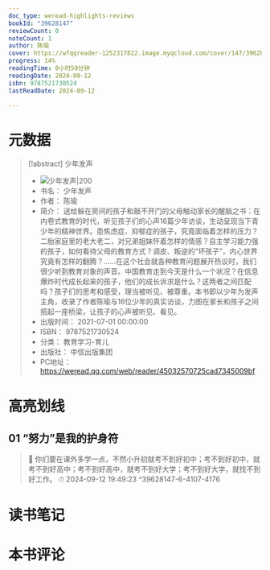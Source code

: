 ```yaml
---
doc_type: weread-highlights-reviews
bookId: "39628147"
reviewCount: 0
noteCount: 1
author: 陈瑜
cover: https://wfqqreader-1252317822.image.myqcloud.com/cover/147/39628147/t6_39628147.jpg
progress: 14%
readingTime: 0小时59分钟
readingDate: 2024-09-12
isbn: 9787521730524
lastReadDate: 2024-09-12

---
```

# 元数据
> [!abstract] 少年发声
> - ![ 少年发声|200](https://wfqqreader-1252317822.image.myqcloud.com/cover/147/39628147/t6_39628147.jpg)
> - 书名： 少年发声
> - 作者： 陈瑜
> - 简介： 送给躲在房间的孩子和敲不开门的父母触动家长的醒脑之书：在内卷式教育的时代，听见孩子们的心声16篇少年访谈，生动呈现当下青少年的精神世界。患焦虑症、抑郁症的孩子，究竟面临着怎样的压力？二胎家庭里的老大老二，对兄弟姐妹怀着怎样的情感？自主学习能力强的孩子，如何看待父母的教育方式？调皮、叛逆的“坏孩子”，内心世界究竟有怎样的翻腾？……在这个社会就各种教育问题展开热议时，我们很少听到教育对象的声音。中国教育走到今天是什么一个状况？在信息爆炸时代成长起来的孩子，他们的成长诉求是什么？这两者之间匹配吗？孩子们的思考和感受，理当被听见、被尊重。本书即以少年为发声主角，收录了作者陈瑜与16位少年的真实访谈，力图在家长和孩子之间搭起一座桥梁，让孩子的心声被听见、看见。
> - 出版时间： 2021-07-01 00:00:00
> - ISBN： 9787521730524
> - 分类： 教育学习-育儿
> - 出版社： 中信出版集团
> - PC地址：https://weread.qq.com/web/reader/45032570725cad7345009bf

# 高亮划线

## 01 “努力”是我的护身符

> 📌 你们要在课外多学一点，不然小升初就考不到好初中；考不到好初中，就考不到好高中；考不到好高中，就考不到好大学；考不到好大学，就找不到好工作。 
> ⏱ 2024-09-12 19:49:23 ^39628147-6-4107-4176

# 读书笔记

# 本书评论

